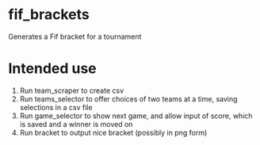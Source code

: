 # fif_brackets
Generates a Fif bracket for a tournament

# Intended use
1) Run team_scraper to create csv
2) Run teams_selector to offer choices of two teams at a time, saving selections in a csv file
3) Run game_selector to show next game, and allow input of score, which is saved and a winner is moved on
4) Run bracket to output nice bracket (possibly in png form)
